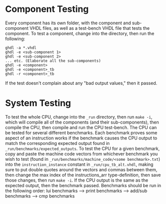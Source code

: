 # Component Testing
Every component has its own folder, with the component and sub-component VHDL files, as well as a test-bench VHDL file that tests the component.
To test a component, change into the directory, then run the following:
```
ghdl -a *.vhdl
ghdl -e <sub-component 1>
ghdl -e <sub-component 2>
... etc. (Elaborate all the sub-components)
ghdl -e <component>
ghdl -e <component>_tb
ghdl -r <component>_tb
```
If the test doesn't complain about any "bad output values," then it passed.

# System Testing
To test the whole CPU, change into the ```_run``` directory, then run ```make -i```, which will compile all of the components (and their sub-components), then compile the CPU, then compile and run the CPU test-bench.
The CPU can be tested for several different benchmarks. Each benchmark proves some aspect of an instruction works if the benchmark causes the CPU output to match the corresponding expected output found in ```_run/benchmarks/expected_outputs```.
To test the CPU for a given benchmark, copy and paste the machine code vectors from whichever benchmark you wish to test (found in ```_run/benchmarks/machine_code/<some benchmark>.txt```) into the ```instruction_instance``` constant in ```_run/cpu_tb_alt.vhdl```, making sure to put double quotes around the vectors and commas between them, then change the max index of the instructions_arr type-definition, then save those changes, then run ```make -i```. If the CPU output is the same as the expected output, then the benchmark passed.
Benchmarks should be run in the following order:
lui benchmarks --> print benchmarks --> add/sub benchmarks --> cmp benchmarks
